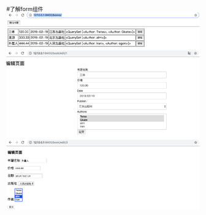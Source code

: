 #了解form组件
![Image](https://github.com/HQCfly/BookFrom/blob/master/img-folder/addbook.png)
![Image](https://github.com/HQCfly/BookFrom/blob/master/img-folder/edit2.png)
![Image](
        https://github.com/HQCfly/BookFrom/blob/master/img-folder/editbook.png
      )
